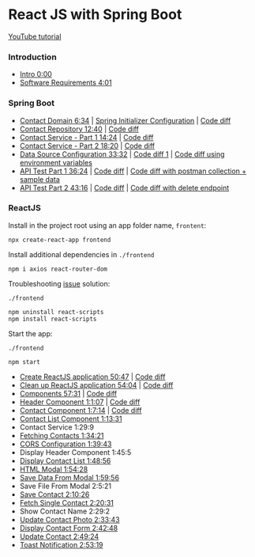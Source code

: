 # React JS with Spring Boot

[YouTube tutorial](https://www.youtube.com/watch?v=-LUA-LHXobE)

### Introduction

- [Intro 0:00](https://www.youtube.com/watch?v=-LUA-LHXobE&t=0s)
- [Software Requirements 4:01](https://www.youtube.com/watch?v=-LUA-LHXobE&t=241s)

### Spring Boot

- [Contact Domain 6:34](https://www.youtube.com/watch?v=-LUA-LHXobE&t=394s) | [Spring Initializer Configuration](docs/start.spring.io.md) | [Code diff](https://github.com/g-milligan/reactjs-with-springboot/commit/f1b7a4ec9c079a75723cc55051219af17eecc29d)
- [Contact Repository 12:40](https://www.youtube.com/watch?v=-LUA-LHXobE&t=760s) | [Code diff](https://github.com/g-milligan/reactjs-with-springboot/commit/b6d176cda572f40a6c8292d37fd71346e35e5efa) 
- [Contact Service - Part 1 14:24](https://www.youtube.com/watch?v=-LUA-LHXobE&t=864s) | [Code diff](https://github.com/g-milligan/reactjs-with-springboot/commit/49d0acfa0acc9bbeeee70d87ccab39a3ec8b90f9)
- [Contact Service - Part 2 18:20](https://www.youtube.com/watch?v=-LUA-LHXobE&t=1100s) | [Code diff](https://github.com/g-milligan/reactjs-with-springboot/commit/29d7391776af70cd237147f4eacd93fa367d49c1)
- [Data Source Configuration 33:32](https://www.youtube.com/watch?v=-LUA-LHXobE&t=2012s) | [Code diff 1](https://github.com/g-milligan/reactjs-with-springboot/commit/bc90add4c10636f3c1ec1f2edb43491837010b9c) | [Code diff using environment variables](https://github.com/g-milligan/reactjs-with-springboot/commit/0e8340940cb87201e6806539e3b16f58f5f83c1b)
- [API Test Part 1 36:24](https://www.youtube.com/watch?v=-LUA-LHXobE&t=2184s) | [Code diff](https://github.com/g-milligan/reactjs-with-springboot/commit/e91392767994fb3f0f36fb3f2043d889055764f3) | [Code diff with postman collection + sample data](https://github.com/g-milligan/reactjs-with-springboot/commit/43647e01d026f13410f5327128ccfa35c3a102a0)
- [API Test Part 2 43:16](https://www.youtube.com/watch?v=-LUA-LHXobE&t=2596s) | [Code diff](https://github.com/g-milligan/reactjs-with-springboot/commit/af79d5ad72aeb226d1a9943b1b6c6fb3acb8daf0) | [Code diff with delete endpoint](https://github.com/g-milligan/reactjs-with-springboot/commit/3e5e62053b71b27e5ebb67d1ecca191cad9ace52)

### ReactJS

Install in the project root using an app folder name, `frontent`:
```shell
npx create-react-app frontend
```

Install additional dependencies in `./frontend`
```shell
npm i axios react-router-dom
```

Troubleshooting [issue](https://www.freecodecamp.org/news/error-error-0308010c-digital-envelope-routines-unsupported-node-error-solved/) solution:

`./frontend`
```shell
npm uninstall react-scripts
npm install react-scripts
```

Start the app:

`./frontend`
```
npm start
```

- [Create ReactJS application 50:47](https://www.youtube.com/watch?v=-LUA-LHXobE&t=3047s) | [Code diff](https://github.com/g-milligan/reactjs-with-springboot/commit/bc0f8a110ede10e2a9fb4c5f8ca25547b145044d)
- [Clean up ReactJS application 54:04](https://www.youtube.com/watch?v=-LUA-LHXobE&t=3244s) | [Code diff](https://github.com/g-milligan/reactjs-with-springboot/commit/10561ec18a11027fa3036d840f5a6fa3d432bc69)
- [Components 57:31](https://www.youtube.com/watch?v=-LUA-LHXobE&t=3451s) | [Code diff](https://github.com/g-milligan/reactjs-with-springboot/commit/0980b3550657612e630a7bcc1e6816d178bd39e6)
- [Header Component 1:1:07](https://youtu.be/-LUA-LHXobE?t=3667) | [Code diff](https://github.com/g-milligan/reactjs-with-springboot/commit/e220289a3d703737f795ddb9ed5ea2b53c9abd51)
- [Contact Component 1:7:14](https://youtu.be/-LUA-LHXobE?t=4035) | [Code diff](#TODO)
- [Contact List Component 1:13:31](https://www.youtube.com/watch?v=-LUA-LHXobE&t=4411s)
- Contact Service 1:29:9
- [Fetching Contacts 1:34:21](https://www.youtube.com/watch?v=-LUA-LHXobE&t=5661s)
- [CORS Configuration 1:39:43](https://www.youtube.com/watch?v=-LUA-LHXobE&t=5983s)
- Display Header Component 1:45:5
- [Display Contact List 1:48:56](https://www.youtube.com/watch?v=-LUA-LHXobE&t=6536s)
- [HTML Modal 1:54:28](https://www.youtube.com/watch?v=-LUA-LHXobE&t=6868s)
- [Save Data From Modal 1:59:56](https://www.youtube.com/watch?v=-LUA-LHXobE&t=7196s)
- Save File From Modal 2:5:21
- [Save Contact 2:10:26](https://www.youtube.com/watch?v=-LUA-LHXobE&t=7826s)
- [Fetch Single Contact 2:20:31](https://www.youtube.com/watch?v=-LUA-LHXobE&t=8431s)
- Show Contact Name 2:29:2
- [Update Contact Photo 2:33:43](https://www.youtube.com/watch?v=-LUA-LHXobE&t=9223s)
- [Display Contact Form 2:42:48](https://www.youtube.com/watch?v=-LUA-LHXobE&t=9768s)
- [Update Contact 2:49:24](https://www.youtube.com/watch?v=-LUA-LHXobE&t=10164s)
- [Toast Notification 2:53:19](https://www.youtube.com/watch?v=-LUA-LHXobE&t=10399s)